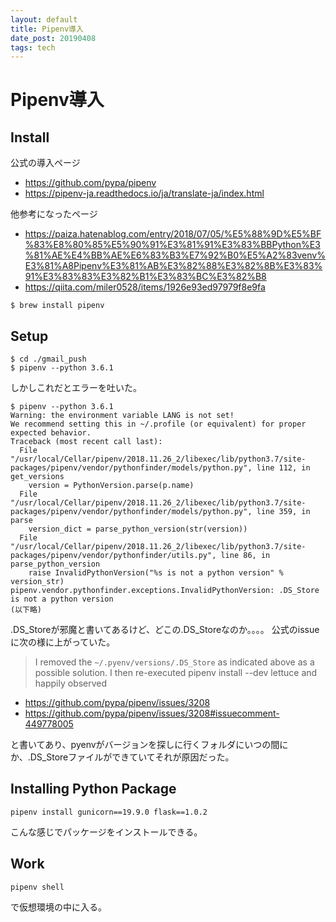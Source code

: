 ```yaml
---
layout: default
title: Pipenv導入
date_post: 20190408
tags: tech
---
```


# Pipenv導入

## Install

公式の導入ページ
* https://github.com/pypa/pipenv
* https://pipenv-ja.readthedocs.io/ja/translate-ja/index.html

他参考になったページ

* https://paiza.hatenablog.com/entry/2018/07/05/%E5%88%9D%E5%BF%83%E8%80%85%E5%90%91%E3%81%91%E3%83%BBPython%E3%81%AE%E4%BB%AE%E6%83%B3%E7%92%B0%E5%A2%83venv%E3%81%A8Pipenv%E3%81%AB%E3%82%88%E3%82%8B%E3%83%91%E3%83%83%E3%82%B1%E3%83%BC%E3%82%B8
* https://qiita.com/miler0528/items/1926e93ed97979f8e9fa


```
$ brew install pipenv
```

## Setup
```
$ cd ./gmail_push
$ pipenv --python 3.6.1
```
しかしこれだとエラーを吐いた。
```console
$ pipenv --python 3.6.1
Warning: the environment variable LANG is not set!
We recommend setting this in ~/.profile (or equivalent) for proper expected behavior.
Traceback (most recent call last):
  File "/usr/local/Cellar/pipenv/2018.11.26_2/libexec/lib/python3.7/site-packages/pipenv/vendor/pythonfinder/models/python.py", line 112, in get_versions
    version = PythonVersion.parse(p.name)
  File "/usr/local/Cellar/pipenv/2018.11.26_2/libexec/lib/python3.7/site-packages/pipenv/vendor/pythonfinder/models/python.py", line 359, in parse
    version_dict = parse_python_version(str(version))
  File "/usr/local/Cellar/pipenv/2018.11.26_2/libexec/lib/python3.7/site-packages/pipenv/vendor/pythonfinder/utils.py", line 86, in parse_python_version
    raise InvalidPythonVersion("%s is not a python version" % version_str)
pipenv.vendor.pythonfinder.exceptions.InvalidPythonVersion: .DS_Store is not a python version
(以下略)
```
.DS_Storeが邪魔と書いてあるけど、どこの.DS_Storeなのか。。。。
公式のissueに次の様に上がっていた。

> I removed the `~/.pyenv/versions/.DS_Store` as indicated above as a possible solution.
I then re-executed pipenv install --dev lettuce and happily observed
* https://github.com/pypa/pipenv/issues/3208
* https://github.com/pypa/pipenv/issues/3208#issuecomment-449778005

と書いてあり、pyenvがバージョンを探しに行くフォルダにいつの間にか、.DS_Storeファイルができていてそれが原因だった。


## Installing Python Package
```
pipenv install gunicorn==19.9.0 flask==1.0.2
```
こんな感じでパッケージをインストールできる。

## Work
```
pipenv shell
```
で仮想環境の中に入る。
